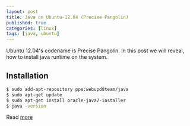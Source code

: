 ```yaml
---
layout: post
title: Java on Ubuntu-12.04 (Precise Pangolin)
published: true
categories: [linux]
tags: [java, ubuntu]
---
```


Ubuntu 12.04's codename is Precise Pangolin. In this post we will reveal, how to install java runtime on the system.

## Installation

```bash
$ sudo add-apt-repository ppa:webupd8team/java
$ sudo apt-get update
$ sudo apt-get install oracle-java7-installer
$ java -version
```

Read [more](https://href.li/?http://www.ubuntugeek.com/how-to-install-oracle-java-7-in-ubuntu-12-04.html)
